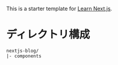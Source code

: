 This is a starter template for [Learn Next.js](https://nextjs.org/learn).

# ディレクトリ構成
```
nextjs-blog/
|- components
